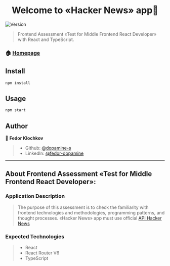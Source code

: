 <h1 align="center">Welcome to «Hacker News» app👋</h1>
<p>
  <img alt="Version" src="https://img.shields.io/badge/version-0.1.0-blue.svg?cacheSeconds=2592000" />
</p>

> Frontend Assessment «Test for Middle Frontend React Developer» with React and TypeScript.

### 🏠 [Homepage](https://github.com/dopamine-s/hacker-news-app)

## Install

```sh
npm install
```

## Usage

```sh
npm start
```

## Author

👤 **Fedor Klochkov**

> - Github: [@dopamine-s](https://github.com/dopamine-s)
> - LinkedIn: [@fedor-dopamine](https://linkedin.com/in/fedor-dopamine)

---

## About Frontend Assessment «Test for Middle Frontend React Developer»:

>

### Application Description

> The purpose of this assessment is to check the familiarity with frontend technologies and methodologies, programming patterns, and thought processes.
> «Hacker News» app must use official [API Hacker News](https://github.com/HackerNews/API)

### Expected Technologies

> - React
> - React Router V6
> - TypeScript
